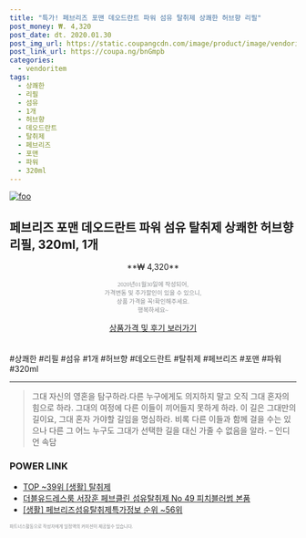 ```yaml
--- 
title: "특가! 페브리즈 포맨 데오드란트 파워 섬유 탈취제 상쾌한 허브향 리필" 
post_money: ₩. 4,320 
post_date: dt. 2020.01.30 
post_img_url: https://static.coupangcdn.com/image/product/image/vendoritem/2019/07/31/4577062414/680f6cbc-d581-41b2-9b47-3ec1530d9418.jpg 
post_link_url: https://coupa.ng/bnGmpb 
categories: 
  - vendoritem 
tags: 
  - 상쾌한 
  - 리필 
  - 섬유 
  - 1개 
  - 허브향 
  - 데오드란트 
  - 탈취제 
  - 페브리즈 
  - 포맨 
  - 파워 
  - 320ml 
--- 
```

[![foo](https://static.coupangcdn.com/image/product/image/vendoritem/2019/07/31/4577062414/680f6cbc-d581-41b2-9b47-3ec1530d9418.jpg)](https://coupa.ng/bnGmpb) 

## 페브리즈 포맨 데오드란트 파워 섬유 탈취제 상쾌한 허브향 리필, 320ml, 1개 
<p style="text-align: center;">**₩ 4,320**</p> 
<p style="text-align: center;"><span style="color: #898c8f; font-family: Georgia,Times,serif; font-size: 0.75em;">2020년01월30일에 작성되어, <br>가격변동 및 추가할인이 있을 수 있으니,<br> 상품 가격을 꼭!확인해주세요.<br>행복하세요~</span> 
</p>	 
<div markdown="0" style="text-align: center;"><a href="https://coupa.ng/bnGmpb" class="btn btn--success">상품가격 및 후기 보러가기</a></div> 
<br><br> 
  #상쾌한 #리필 #섬유 #1개 #허브향 #데오드란트 #탈취제 #페브리즈 #포맨 #파워 #320ml 
<hr> 

> 그대 자신의 영혼을 탐구하라.다른 누구에게도 의지하지 말고 오직 그대 혼자의 힘으로 하라. 그대의 여정에 다른 이들이 끼어들지 못하게 하라. 이 길은 그대만의 길이요,  그대 혼자 가야할 길임을 명심하라.  비록 다른 이들과 함께 걸을 수는 있으나 다른 그 어느 누구도 그대가 선택한 길을 대신 가줄 수 없음을 알라. – 인디언 속담 


### POWER LINK

* <a href="https://blog.naver.com/an0733/221789624063" target="_blank"> TOP ~39위 [생활] 탈취제</a>
* <a href="https://blog.naver.com/fasyy4321/221790516344" target="_blank">더블유드레스룸 서장훈 페브클린 섬유탈취제 No 49 피치블러썸 본품</a>
* <a href="https://blog.naver.com/sakai111/221770832899" target="_blank"> [생활] 페브리즈섬유탈취제특가정보 순위 ~56위</a>

<span style="color: #898c8f; font-family: Georgia,Times,serif; font-size: 0.55em;">파트너스활동으로 작성자에게 일정액의 커미션이 제공될수 있습니다.</span> 
